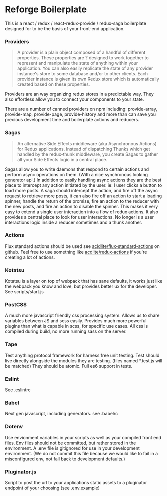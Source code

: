 # **Reforge Boilerplate**

This is a react / redux / react-redux-provide / redux-saga boilerplate designed for to be the basis of your front-end application.

### Providers
> A provider is a plain object composed of a handful of different properties. These properties are ? designed to work together to represent and manipulate the state of anything within your application. You can also easily replicate the state of any provider instance's store to some database and/or to other clients. Each provider instance is given its own Redux store which is automatically created based on these properties.

Providers are an way organizing redux stores in a predictable way. They also effortless allow you to connect your components to your state.

There are a number of canned providers on npm including: provide-array, provide-map, provide-page, provide-history and more than can save you precious development time and boilerplate actions and reducers.

### Sagas

> An alternative Side Effects middleware (aka Asynchronous Actions) for Redux applications. Instead of dispatching Thunks which get handled by the redux-thunk middleware, you create Sagas to gather all your Side Effects logic in a central place.

Sagas allow you to write daemons that respond to certain actions and perform async operations on them. (With a nice synchronous looking generator api.) In addition to easily handling async actions they are the best place to intercept any action initiated by the user. ie: I user clicks a button to load more posts. A saga should intercept the action, and fire off the async request to retrieve more posts, it can also fire off an action to start a loading spinner, handle the return of the promise, fire an action to the reducer with the new posts, and fire an action to disable the spinner. This makes it very easy to extend a single user interaction into a flow of redux actions. It also provides a central place to look for user interactions. No longer is a user interactions logic inside a reducer sometimes and a thunk another.

### Actions
Flux standard actions should be used see [acidlite/flux-standard-actions](https://github.com/acdlite/flux-standard-action) on github. Feel free to use something like [acdlite/redux-actions](https://github.com/acdlite/redux-actions) if you're creating a lot of actions.

### Kotatsu
Kotatsu is a layer on top of webpack that has sane defaults, it works just like the webpack you know and love, but provides better ux for the developer. See scripts/start.js

### PostCSS
A much more javascript friendly css processing system. Allows us to share variables between JS and scss easily. Provides much more powerful plugins than what is capable in scss, for specific use cases. All css is compiled during build, no more running sass on the server.

### Tape 
Test anything protocol framework for harness free unit testing. Test should live directly alongside the modules they are testing. (files named \*.test.js will be matched) They should be atomic. Full es6 support in tests. 

### Eslint
See .eslintrc

### Babel
Next gen javascript, including generators. see .babelrc

### Dotenv
Use envionment variables in your scripts as well as your compiled front end files. Env files should not be committed, but rather stored in the environment. A .env file is gitignored for use in your development environment. (We do not commit this file because we would like to fail in a misconfigured env, not fall back to development defaults.)

### Pluginator.js
Script to post the url to your applications static assets to a pluginator endpoint of your choosing (see .env.example)





